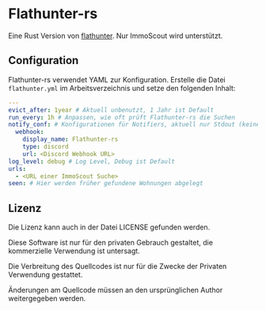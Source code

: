 # Flathunter-rs

Eine Rust Version von [flathunter](https://github.com/tschuehly/flathunter). Nur ImmoScout wird unterstützt.

## Configuration

Flathunter-rs verwendet YAML zur Konfiguration. Erstelle die Datei `flathunter.yml` 
im Arbeitsverzeichnis und setze den folgenden Inhalt:

```yaml
---
evict_after: 1year # Aktuell unbenutzt, 1 Jahr ist Default
run_every: 1h # Anpassen, wie oft prüft Flathunter-rs die Suchen
notify_conf: # Konfigurationen für Notifiers, aktuell nur Stdout (keine Config) und Discord
  webhook:
    display_name: Flathunter-rs
    type: discord
    url: <Discord Webhook URL>
log_level: debug # Log Level, Debug ist Default
urls:
  - <URL einer ImmoScout Suche>
seen: # Hier werden früher gefundene Wohnungen abgelegt
```

## Lizenz

Die Lizenz kann auch in der Datei LICENSE gefunden werden.

Diese Software ist nur für den privaten Gebrauch gestaltet, die kommerzielle Verwendung ist untersagt.

Die Verbreitung des Quellcodes ist nur für die Zwecke der Privaten Verwendung gestattet.

Änderungen am Quellcode müssen an den ursprünglichen Author weitergegeben werden.